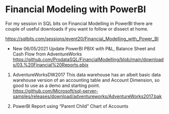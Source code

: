 # Financial Modeling with PowerBI
For my session in SQL bits on Financial Modelling in PowerBI there are couple of useful downloads if you want to follow or dissect at home.

https://sqlbits.com/sessions/event20/Financial_Modelling_with_Power_BI

* New 06/05/2021 Update PowerBI PBIX with P&L, Balance Sheet and Cash Flow from AdventureWorks
https://github.com/ProdataSQL/FinancialModelling/blob/main/downloads/03.%20Financial%20Reports.pbix

1) AdventureWorksDW2017 
This data warehouse has an albeit basic data warehouse version of an accounting table and Account Dimension, so good to use as a demo and starting point.<BR>
https://github.com/Microsoft/sql-server-samples/releases/download/adventureworks/AdventureWorks2017.bak

2) PowerBI Report using “Parent Child” Chart of Accounts


